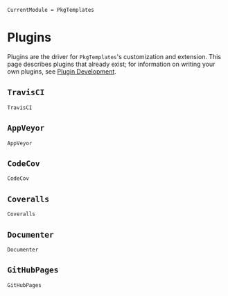```@meta
CurrentModule = PkgTemplates
```

# Plugins

Plugins are the driver for `PkgTemplates`'s customization and extension. This
page describes plugins that already exist; for information on writing your
own plugins, see [Plugin Development](@ref).

## `TravisCI`

```@docs
TravisCI
```

## `AppVeyor`

```@docs
AppVeyor
```

## `CodeCov`

```@docs
CodeCov
```

## `Coveralls`

```@docs
Coveralls
```

## `Documenter`

```@docs
Documenter
```

## `GitHubPages`

```@docs
GitHubPages
```

